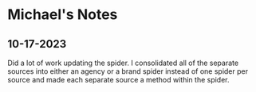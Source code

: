 # Michael's Notes

## 10-17-2023

Did a lot of work updating the spider. I consolidated all of the separate sources into either an agency or a brand spider instead of one spider per source and made each separate source a method within the spider.
